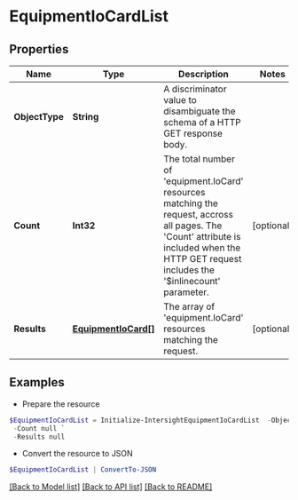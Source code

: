 # EquipmentIoCardList
## Properties

Name | Type | Description | Notes
------------ | ------------- | ------------- | -------------
**ObjectType** | **String** | A discriminator value to disambiguate the schema of a HTTP GET response body. | 
**Count** | **Int32** | The total number of &#39;equipment.IoCard&#39; resources matching the request, accross all pages. The &#39;Count&#39; attribute is included when the HTTP GET request includes the &#39;$inlinecount&#39; parameter. | [optional] 
**Results** | [**EquipmentIoCard[]**](EquipmentIoCard.md) | The array of &#39;equipment.IoCard&#39; resources matching the request. | [optional] 

## Examples

- Prepare the resource
```powershell
$EquipmentIoCardList = Initialize-IntersightEquipmentIoCardList  -ObjectType null `
 -Count null `
 -Results null
```

- Convert the resource to JSON
```powershell
$EquipmentIoCardList | ConvertTo-JSON
```

[[Back to Model list]](../README.md#documentation-for-models) [[Back to API list]](../README.md#documentation-for-api-endpoints) [[Back to README]](../README.md)

